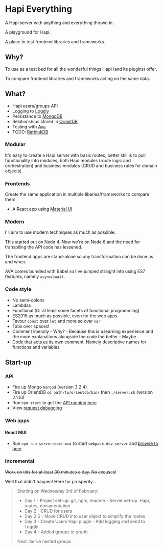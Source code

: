 # Hapi Everything

A Hapi server with anything and everything thrown in.

A playground for Hapi.

A place to test frontend libraries and frameworks.

## Why?

To use as a test bed for all the wonderful things Hapi (and its plugins) offer.

To compare frontend libraries and frameworks acting on the same data.

## What?

- Hapi users/groups API
- Logging to [Loggly](https://www.loggly.com/)
- Persistance to [MongoDB](https://www.mongodb.org/)
- Relationships stored in [OrientDB](http://orientdb.com/)
- Testing with [Ava](https://github.com/sindresorhus/ava)
- TODO: [RethinkDB](https://www.rethinkdb.com/)

### Modular

It's easy to create a Hapi server with basic routes, better still is to pull functionality into modules, both Hapi modules (route logic and orchestration) and business modules (CRUD and business rules for domain objects).

### Frontends

Create the same application in multiple libaries/frameworks to compare them.

- A React app using [Material UI](http://www.material-ui.com/)

### Modern

I'll aim to use modern techniques as much as possible.

This started out on Node 4. Now we're on Node 6 and the need for transpiling the API code has lessened.

The frontend apps are stand-alone so any transformation can be done as and when.

AVA comes bundled with Babel so I've jumped straight into using ES7 features, namely `async`/`await`.

### Code style

- No semi-colons
- Lambdas
- Functional (Or at least some facets of functional programming)
- ES2015 as much as possible, even for the web apps
- Favour `const` over `let` and more so over `var`
- Tabs over spaces!
- Comment liberally - Why? - Because this is a learning experience and the more explanations alongside the code the better - Maybe
- [Code that acts as its own comment](http://blog.codinghorror.com/coding-without-comments/). Namely descriptive names for functions and variables

## Start-up

### API
- Fire up Mongo `mongod` (version 3.2.4)
- Fire up OrientDB `cd path/to/orientdb/bin/` then `./server.sh` (version 2.1.16)
- Run `npm start` to get the [API running here](http://localhost:3838/)
- View [request debugging](http://localhost:3838/debug/console)

### Web apps

#### React MUI

- Run `npm run serve:react-mui` to start `webpack-dev-server` and [browse to here](http://localhost:3737/)

### Incremental

~~Work on this for at least 30 minutes a day. No excuses!~~

Well that didn't happen! Here for prosperity...

> Starting on Wednesday 3rd of February:
>
> - Day 1 - Project set-up: git, npm, readme - Server set-up: Hapi, routes, documentation
> - Day 2 - CRUD for users
> - Day 2.5 - Move CRUD into user object to simplify the routes
> - Day 3 - Create Users Hapi plugin - Add logging and send to Loggly
> - Day 4 - Added groups to graph
>
> Next: Serve nested groups
